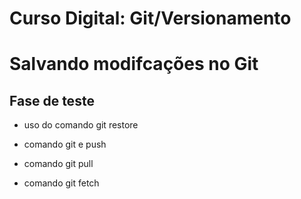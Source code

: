 # Curso Digital: Git/Versionamento

# Salvando modifcações no Git

## Fase de teste

* uso do comando git restore

* comando git e push
* comando git pull
* comando git fetch
    

  

